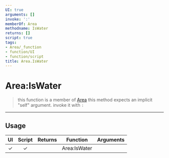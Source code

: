 ```yaml
---
UI: true
arguments: []
invoke: ':'
memberOf: Area
methodname: IsWater
returns: []
script: true
tags:
- Area/_function
- function/UI
- function/script
title: Area.IsWater
---
```

# Area:IsWater
> this function is a member of [Area](civ-6/lua/Area.md)
> this method expects an implicit "self" argument. invoke it with `:`
-----
## Usage
|  UI | Script | Returns | Function | Arguments |
|:---:|:------:|-------:|:--------:|:---------|
|✓|✓||Area:IsWater||
